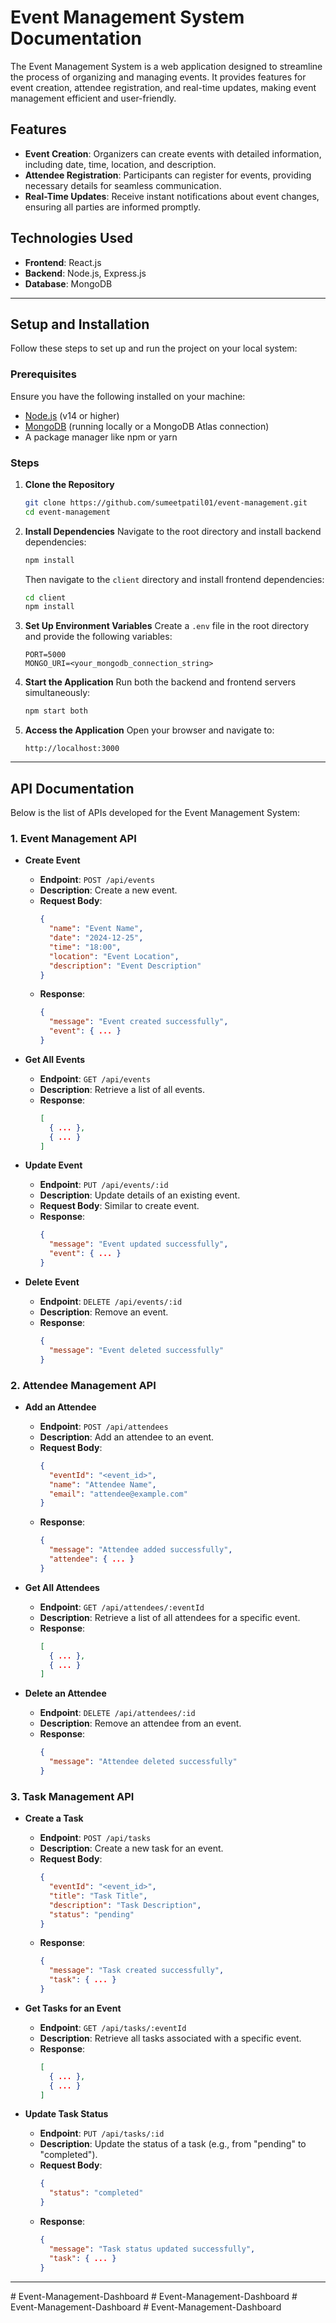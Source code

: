 # Event Management System Documentation

The Event Management System is a web application designed to streamline the process of organizing and managing events. It provides features for event creation, attendee registration, and real-time updates, making event management efficient and user-friendly.

## Features
- **Event Creation**: Organizers can create events with detailed information, including date, time, location, and description.
- **Attendee Registration**: Participants can register for events, providing necessary details for seamless communication.
- **Real-Time Updates**: Receive instant notifications about event changes, ensuring all parties are informed promptly.

## Technologies Used
- **Frontend**: React.js
- **Backend**: Node.js, Express.js
- **Database**: MongoDB

---

## Setup and Installation
Follow these steps to set up and run the project on your local system:

### Prerequisites
Ensure you have the following installed on your machine:
- [Node.js](https://nodejs.org/) (v14 or higher)
- [MongoDB](https://www.mongodb.com/) (running locally or a MongoDB Atlas connection)
- A package manager like npm or yarn

### Steps
1. **Clone the Repository**
   ```bash
   git clone https://github.com/sumeetpatil01/event-management.git
   cd event-management
   ```

2. **Install Dependencies**
   Navigate to the root directory and install backend dependencies:
   ```bash
   npm install
   ```

   Then navigate to the `client` directory and install frontend dependencies:
   ```bash
   cd client
   npm install
   ```

3. **Set Up Environment Variables**
   Create a `.env` file in the root directory and provide the following variables:
   ```env
   PORT=5000
   MONGO_URI=<your_mongodb_connection_string>
   ```

4. **Start the Application**
   Run both the backend and frontend servers simultaneously:
   ```bash
   npm start both
   ```

5. **Access the Application**
   Open your browser and navigate to:
   ```
   http://localhost:3000
   ```

---

## API Documentation
Below is the list of APIs developed for the Event Management System:

### 1. Event Management API
- **Create Event**
  - **Endpoint**: `POST /api/events`
  - **Description**: Create a new event.
  - **Request Body**:
    ```json
    {
      "name": "Event Name",
      "date": "2024-12-25",
      "time": "18:00",
      "location": "Event Location",
      "description": "Event Description"
    }
    ```
  - **Response**:
    ```json
    {
      "message": "Event created successfully",
      "event": { ... }
    }
    ```

- **Get All Events**
  - **Endpoint**: `GET /api/events`
  - **Description**: Retrieve a list of all events.
  - **Response**:
    ```json
    [
      { ... },
      { ... }
    ]
    ```

- **Update Event**
  - **Endpoint**: `PUT /api/events/:id`
  - **Description**: Update details of an existing event.
  - **Request Body**: Similar to create event.
  - **Response**:
    ```json
    {
      "message": "Event updated successfully",
      "event": { ... }
    }
    ```

- **Delete Event**
  - **Endpoint**: `DELETE /api/events/:id`
  - **Description**: Remove an event.
  - **Response**:
    ```json
    {
      "message": "Event deleted successfully"
    }
    ```

### 2. Attendee Management API
- **Add an Attendee**
  - **Endpoint**: `POST /api/attendees`
  - **Description**: Add an attendee to an event.
  - **Request Body**:
    ```json
    {
      "eventId": "<event_id>",
      "name": "Attendee Name",
      "email": "attendee@example.com"
    }
    ```
  - **Response**:
    ```json
    {
      "message": "Attendee added successfully",
      "attendee": { ... }
    }
    ```

- **Get All Attendees**
  - **Endpoint**: `GET /api/attendees/:eventId`
  - **Description**: Retrieve a list of all attendees for a specific event.
  - **Response**:
    ```json
    [
      { ... },
      { ... }
    ]
    ```

- **Delete an Attendee**
  - **Endpoint**: `DELETE /api/attendees/:id`
  - **Description**: Remove an attendee from an event.
  - **Response**:
    ```json
    {
      "message": "Attendee deleted successfully"
    }
    ```

### 3. Task Management API
- **Create a Task**
  - **Endpoint**: `POST /api/tasks`
  - **Description**: Create a new task for an event.
  - **Request Body**:
    ```json
    {
      "eventId": "<event_id>",
      "title": "Task Title",
      "description": "Task Description",
      "status": "pending"
    }
    ```
  - **Response**:
    ```json
    {
      "message": "Task created successfully",
      "task": { ... }
    }
    ```

- **Get Tasks for an Event**
  - **Endpoint**: `GET /api/tasks/:eventId`
  - **Description**: Retrieve all tasks associated with a specific event.
  - **Response**:
    ```json
    [
      { ... },
      { ... }
    ]
    ```

- **Update Task Status**
  - **Endpoint**: `PUT /api/tasks/:id`
  - **Description**: Update the status of a task (e.g., from "pending" to "completed").
  - **Request Body**:
    ```json
    {
      "status": "completed"
    }
    ```
  - **Response**:
    ```json
    {
      "message": "Task status updated successfully",
      "task": { ... }
    }
    ```

---


#   E v e n t - M a n a g e m e n t - D a s h b o a r d  
 #   E v e n t - M a n a g e m e n t - D a s h b o a r d  
 #   E v e n t - M a n a g e m e n t - D a s h b o a r d  
 #   E v e n t - M a n a g e m e n t - D a s h b o a r d  
 